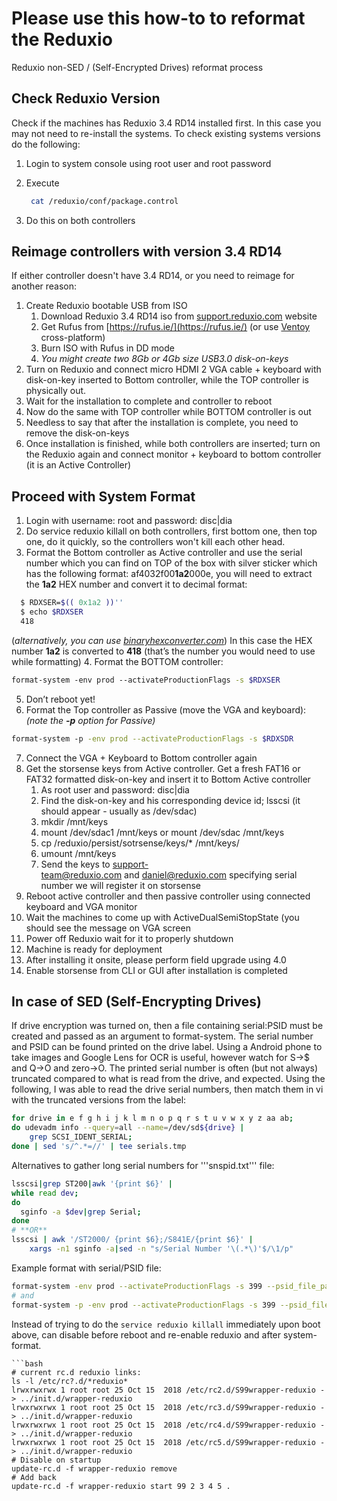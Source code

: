 
# Please use this how-to to reformat the Reduxio 

Reduxio  non-SED / (Self-Encrypted Drives) reformat process

## Check Reduxio Version
Check if the machines has Reduxio 3.4 RD14 installed first. In this case you may not need to re-install the systems. To check existing systems versions do the following:

1.  Login to system console using root user and root password
2.  Execute
    
    ```bash
     cat /reduxio/conf/package.control
    ```
    
3.  Do this on both controllers

## Reimage controllers with version 3.4 RD14
If either controller doesn't have 3.4 RD14, or you need to reimage for another reason: 

1. Create Reduxio bootable USB from ISO 
	1. Download Reduxio 3.4 RD14 iso from [support.reduxio.com](http://support.reduxio.com/) website 
	2.  Get Rufus from [https://rufus.ie/](https://rufus.ie/) (or use [Ventoy](ventoy.net) cross-platform)
	3.  Burn ISO with Rufus in DD mode 
	4.  *You might create two 8Gb or 4Gb size USB3.0 disk-on-keys*
2.  Turn on Reduxio and connect micro HDMI 2 VGA cable + keyboard with disk-on-key inserted to Bottom controller, while the TOP controller is physically out.
3.  Wait for the installation to complete and controller to reboot
4.  Now do the same with TOP controller while BOTTOM controller is out
5.  Needless to say that after the installation is complete, you need to remove the disk-on-keys
6.  Once installation is finished, while both controllers are inserted; turn on the Reduxio again and connect monitor + keyboard to bottom controller (it is an Active Controller)
  
## Proceed with System Format
1.  Login with username: root and password: disc|dia
2.  Do service reduxio killall on both controllers, first bottom one, then top one, do it quickly, so the controllers won't kill each other head.
3. Format the Bottom controller as Active controller and use the serial number which you can find on TOP of the box with silver sticker which has the following format: af4032f00**1a2**000e, you will need to extract the **1a2** HEX number and convert it to decimal format:  
  ```bash
	$ RDXSER=$(( 0x1a2 ))''
	$ echo $RDXSER
	418
  ```  
  (*alternatively, you can use [binaryhexconverter.com](https://www.binaryhexconverter.com/hex-to-decimal-converter)*)
  In this case the HEX number **1a2** is converted to **418** (that’s the number you would need to use while formatting)
4. Format the BOTTOM controller: 
```bash
format-system -env prod --activateProductionFlags -s $RDXSER
```
5.  Don’t reboot yet!
6.  Format the Top controller as Passive (move the VGA and keyboard):  
	 *(note the **-p** option for Passive)*
```bash
format-system -p -env prod --activateProductionFlags -s $RDXSDR
```

7.  Connect the VGA + Keyboard to Bottom controller again
8.  Get the storsense keys from Active controller. Get a fresh FAT16 or FAT32 formatted disk-on-key and insert it to Bottom Active controller
	1.  As root user and password: disc|dia
	2.  Find the disk-on-key and his corresponding device id; lsscsi (it should appear - usually as /dev/sdac)
	3.  mkdir /mnt/keys
	4.  mount /dev/sdac1 /mnt/keys or mount /dev/sdac /mnt/keys
	5.  cp /reduxio/persist/sotrsense/keys/* /mnt/keys/
	6.  umount /mnt/keys
	7.  Send the keys to [support-team@reduxio.com](mailto:support-team@reduxio.com) and [daniel@reduxio.com](mailto:daniel@reduxio.com) specifying serial number we will register it on storsense
9.  Reboot active controller and then passive controller using connected keyboard and VGA monitor
10.  Wait the machines to come up with ActiveDualSemiStopState (you should see the message on VGA screen
11.  Power off Reduxio wait for it to properly shutdown
12.  Machine is ready for deployment
13.  After installing it onsite, please perform field upgrade using 4.0
14.  Enable storsense from CLI or GUI after installation is completed

## In case of SED (Self-Encrypting Drives)

If drive encryption was turned on, then a file containing serial:PSID must be created and passed as an argument to format-system. The serial number and PSID can be found printed on the drive label. Using a Android phone to take images and Google Lens for OCR is useful, however watch for S->$ and Q->O and zero->O. The printed serial number is often (but not always) truncated compared to what is read from the drive, and expected. Using the following, I was able to read the drive serial numbers, then match them in vi with the truncated versions from the label:

```bash
for drive in e f g h i j k l m n o p q r s t u v w x y z aa ab;
do udevadm info --query=all --name=/dev/sd${drive} | 
	grep SCSI_IDENT_SERIAL;
done | sed 's/^.*=//' | tee serials.tmp
```

Alternatives to gather long serial numbers for '''snspid.txt''' file:
```bash
lsscsi|grep ST200|awk '{print $6}' |
while read dev;
do 
  sginfo -a $dev|grep Serial;
done
# **OR**
lsscsi | awk '/ST2000/ {print $6};/S841E/{print $6}' |
	xargs -n1 sginfo -a|sed -n "s/Serial Number '\(.*\)'$/\1/p"
```

Example format with serial/PSID file: 
```bash
format-system -env prod --activateProductionFlags -s 399 --psid_file_path /home/rat/snpsid.txt
# and
format-system -p -env prod --activateProductionFlags -s 399 --psid_file_path /home/rat/snpsid.txt
```


Instead of trying to do the ```service reduxio killall``` immediately upon boot above, can disable before reboot and re-enable reduxio and after system-format.

```
```bash
# current rc.d reduxio links:
ls -l /etc/rc?.d/*reduxio*
lrwxrwxrwx 1 root root 25 Oct 15  2018 /etc/rc2.d/S99wrapper-reduxio -> ../init.d/wrapper-reduxio
lrwxrwxrwx 1 root root 25 Oct 15  2018 /etc/rc3.d/S99wrapper-reduxio -> ../init.d/wrapper-reduxio
lrwxrwxrwx 1 root root 25 Oct 15  2018 /etc/rc4.d/S99wrapper-reduxio -> ../init.d/wrapper-reduxio
lrwxrwxrwx 1 root root 25 Oct 15  2018 /etc/rc5.d/S99wrapper-reduxio -> ../init.d/wrapper-reduxio
# Disable on startup
update-rc.d -f wrapper-reduxio remove
# Add back
update-rc.d -f wrapper-reduxio start 99 2 3 4 5 .
```
